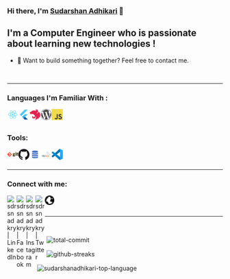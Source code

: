 ### Hi there, I'm [Sudarshan Adhikari] 👋

## I'm a Computer Engineer who is passionate about learning new technologies !
- 👯 Want to build something together? Feel free to contact me.

<br />

---

### Languages I'm Familiar With :
<img align="left" title="React / React Native" alt="React" width="26px" src="https://raw.githubusercontent.com/github/explore/80688e429a7d4ef2fca1e82350fe8e3517d3494d/topics/react/react.png" />
<img align="left" title="Flutter" alt="Flutter" width="26px" src="https://raw.githubusercontent.com/github/explore/cebd63002168a05a6a642f309227eefeccd92950/topics/flutter/flutter.png" />
<img align="left" title="Nest JS" alt="Nest JS" width="26px" src="https://raw.githubusercontent.com/github/explore/37c71fdca4e12086faf8c7009793d2eb588c914e/topics/nestjs/nestjs.png" />
<img align="left" title="Wordpress" alt="wordpress" width="26px" src="https://raw.githubusercontent.com/github/explore/80688e429a7d4ef2fca1e82350fe8e3517d3494d/topics/wordpress/wordpress.png" />
<img align="left" title="JavaScript" alt="JavaScript" width="26px" src="https://raw.githubusercontent.com/github/explore/80688e429a7d4ef2fca1e82350fe8e3517d3494d/topics/javascript/javascript.png" />

<br />
<br />

### Tools:

<img align="left" alt="Git" width="26px" src="https://raw.githubusercontent.com/github/explore/80688e429a7d4ef2fca1e82350fe8e3517d3494d/topics/git/git.png" />
<img align="left" alt="GitHub" width="26px" src="https://raw.githubusercontent.com/github/explore/78df643247d429f6cc873026c0622819ad797942/topics/github/github.png" />
<img align="left" alt="SQL" width="26px" src="https://raw.githubusercontent.com/github/explore/80688e429a7d4ef2fca1e82350fe8e3517d3494d/topics/sql/sql.png" />
<img align="left" alt="MySQL" width="26px" src="https://raw.githubusercontent.com/github/explore/80688e429a7d4ef2fca1e82350fe8e3517d3494d/topics/mysql/mysql.png" />
<img align="left" alt="Visual Studio Code" width="26px" src="https://raw.githubusercontent.com/github/explore/80688e429a7d4ef2fca1e82350fe8e3517d3494d/topics/visual-studio-code/visual-studio-code.png" />

<br />
<br />

---

### Connect with me:

[<img align="left" alt="sdrsnadkry | LinkedIn" width="22px" src="https://cdn.jsdelivr.net/npm/simple-icons@v3/icons/linkedin.svg" />][linkedin]
[<img align="left" alt="sdrsnadkry | Facebook" width="22px" src="https://cdn.jsdelivr.net/npm/simple-icons@v3/icons/facebook.svg" />][facebook]
[<img align="left" alt="sdrsnadkry | Instagram" width="22px" src="https://cdn.jsdelivr.net/npm/simple-icons@v3/icons/instagram.svg" />][instagram]
[<img align="left" alt="sdrsnadkry | Twitter" width="22px" src="https://cdn.jsdelivr.net/npm/simple-icons@v3/icons/twitter.svg" />][twitter]
[<img align="left" alt="sdrsnadkry" width="22px" src="https://raw.githubusercontent.com/iconic/open-iconic/master/svg/globe.svg" />][website]

<br />
<br />

---
<br>

<table>
  <tr>
      <p>&nbsp;<img align="center" height="200px" src="https://github-readme-stats.vercel.app/api?username=sudarshanadhikari&theme=gruvbox&hide_border=true&include_all_commits=false&count_private=true" alt="total-commit"/</p>
  </tr>
  <tr>
      <p>&nbsp;<img align="center" height="200px" src="https://github-readme-streak-stats.herokuapp.com/?user=sudarshanadhikari&theme=gruvbox&hide_border=true" alt="github-streaks"/</p>
  </tr>
</tabl

<p>&nbsp;<img align="center" height="200px" src="https://github-readme-stats.vercel.app/api/top-langs/?username=nabinpaudel&theme=gruvbox&hide_border=true&include_all_commits=false&count_private=true&layout=compact" alt="sudarshanadhikari-top-language"/</p>
  
[Sudarshan Adhikari]: https://adhikarisudarshan.com.np
[website]: https://adhikarisudarshan.com.np
[twitter]: https://twitter.com/SdrsnAdkry
[facebook]: https://www.facebook.com/SdrsnAdkry/
[instagram]: https://www.instagram.com/sdrsn_adkry/
[linkedin]: https://www.linkedin.com/in/sudarshan-adhikari-01120a198/
